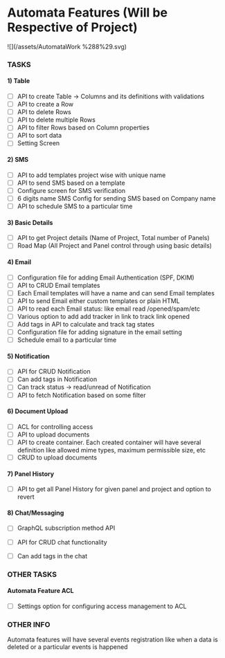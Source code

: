 # Automata Features \(Will be Respective of Project\)

![](/assets/AutomataWork %288%29.svg)



### **TASKS**

#### 1\) Table

* [ ] API to create Table -&gt; Columns and its definitions with validations
* [ ] API to create a Row
* [ ] API to delete Rows
* [ ] API to delete multiple Rows
* [ ] API to filter Rows based on Column properties
* [ ] API to sort data
* [ ] Setting Screen

#### 2\) SMS

* [ ] API to add templates project wise with unique name
* [ ] API to send SMS based on a template
* [ ] Configure screen for SMS verification
* [ ] 6 digits name SMS Config for sending SMS based on Company name
* [ ] API to schedule SMS to a particular time

#### 3\) Basic Details

* [ ] API to get Project details \(Name of Project, Total number of Panels\)
* [ ] Road Map \(All Project and Panel control through using basic details\)

#### 4\) Email

* [ ] Configuration file for adding Email Authentication \(SPF, DKIM\)
* [ ] API to CRUD Email templates
* [ ] Each Email templates will have a name and can send Email templates
* [ ] API to send Email either custom templates or plain HTML
* [ ] API to read each Email status: like email read /opened/spam/etc
* [ ] Various option to add add tracker in link to track link opened
* [ ] Add tags in API to calculate and track tag states
* [ ] Configuration file for adding signature in the email setting
* [ ] Schedule email to a particular time

#### 5\) Notification

* [ ] API for CRUD Notification
* [ ] Can add tags in Notification
* [ ] Can track status -&gt; read/unread of Notification
* [ ] API to fetch Notification based on some filter

#### 6\) Document Upload

* [ ] ACL for controlling access
* [ ] API to upload documents
* [ ] API to create container. Each created container will have several definition like allowed mime types, maximum permissible size, etc
* [ ] CRUD to upload documents

#### 7\) Panel History

* [ ] API to get all Panel History for given panel and project and option to revert

#### 8\) Chat/Messaging

* [ ] GraphQL subscription method API
* [ ] API for CRUD chat functionality
* [ ] Can add tags in the chat



### OTHER TASKS

#### Automata Feature ACL

* [ ] Settings option for configuring access management to ACL



### OTHER INFO

Automata features will have several events registration like when a data is deleted or a particular events is happened





####  

####  



